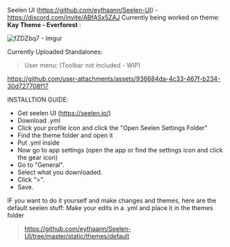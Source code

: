 Seelen UI (https://github.com/eythaann/Seelen-UI) - https://discord.com/invite/ABfASx5ZAJ
Currently being worked on theme: **Kay Theme - Everforest** :

![fZDZbq7 - Imgur](https://github.com/user-attachments/assets/6f4c8f8d-0ed1-4fe7-8738-c81d69d4068f)

Currently Uploaded Standalones:
> User menu: (Toolbar not included - WIP)

https://github.com/user-attachments/assets/936684da-4c33-467f-b234-30d727708f17

INSTALLTION GUIDE:
- Get seelen UI (https://seelen.io/)
- Download .yml
- Click your profile icon and click the "Open Seelen Settings Folder"
- Find the theme folder and open it
- Put .yml inside
- Now go to app settings (open the app or find the settings icon and click the gear icon)
- Go to "General".
- Select what you downloaded.
- Click ">".
- Save.

IF you want to do it yourself and make changes and themes, here are the default seelen stuff: Make your edits in a .yml and place it in the themes folder
> https://github.com/eythaann/Seelen-UI/tree/master/static/themes/default
